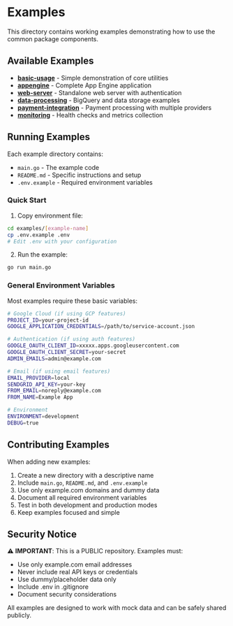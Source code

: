 # Examples

This directory contains working examples demonstrating how to use the common package components.

## Available Examples

- [**basic-usage**](basic-usage/) - Simple demonstration of core utilities
- [**appengine**](appengine/) - Complete App Engine application
- [**web-server**](web-server/) - Standalone web server with authentication
- [**data-processing**](data-processing/) - BigQuery and data storage examples
- [**payment-integration**](payment-integration/) - Payment processing with multiple providers
- [**monitoring**](monitoring/) - Health checks and metrics collection

## Running Examples

Each example directory contains:
- `main.go` - The example code
- `README.md` - Specific instructions and setup
- `.env.example` - Required environment variables

### Quick Start

1. Copy environment file:
```bash
cd examples/[example-name]
cp .env.example .env
# Edit .env with your configuration
```

2. Run the example:
```bash
go run main.go
```

### General Environment Variables

Most examples require these basic variables:

```bash
# Google Cloud (if using GCP features)
PROJECT_ID=your-project-id
GOOGLE_APPLICATION_CREDENTIALS=/path/to/service-account.json

# Authentication (if using auth features)
GOOGLE_OAUTH_CLIENT_ID=xxxxx.apps.googleusercontent.com
GOOGLE_OAUTH_CLIENT_SECRET=your-secret
ADMIN_EMAILS=admin@example.com

# Email (if using email features)
EMAIL_PROVIDER=local
SENDGRID_API_KEY=your-key
FROM_EMAIL=noreply@example.com
FROM_NAME=Example App

# Environment
ENVIRONMENT=development
DEBUG=true
```

## Contributing Examples

When adding new examples:

1. Create a new directory with a descriptive name
2. Include `main.go`, `README.md`, and `.env.example`
3. Use only example.com domains and dummy data
4. Document all required environment variables
5. Test in both development and production modes
6. Keep examples focused and simple

## Security Notice

⚠️ **IMPORTANT**: This is a PUBLIC repository. Examples must:

- Use only example.com email addresses
- Never include real API keys or credentials
- Use dummy/placeholder data only
- Include .env in .gitignore
- Document security considerations

All examples are designed to work with mock data and can be safely shared publicly.